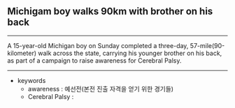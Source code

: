 ## Michigam boy walks 90km with brother on his back

---

A 15-year-old Michigan boy on Sunday completed a three-day, 57-mile(90-kilometer) walk across the state, carrying his younger brother on his back, as part of a campaign to raise awareness for Cerebral Palsy.

---

- keywords
  - awareness : 예선전(본전 진출 자격을 얻기 위한 경기들)
  - Cerebral Palsy :
